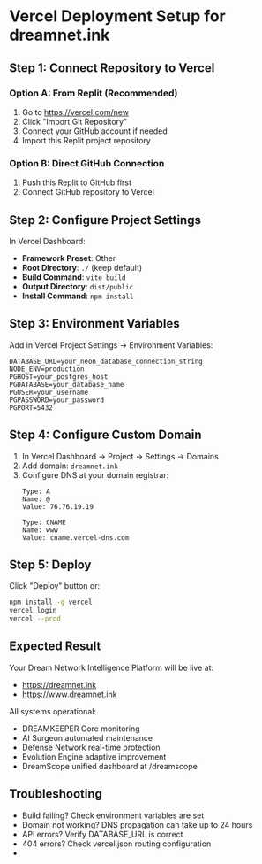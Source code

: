 # Vercel Deployment Setup for dreamnet.ink

## Step 1: Connect Repository to Vercel

### Option A: From Replit (Recommended)
1. Go to https://vercel.com/new
2. Click "Import Git Repository"
3. Connect your GitHub account if needed
4. Import this Replit project repository

### Option B: Direct GitHub Connection
1. Push this Replit to GitHub first
2. Connect GitHub repository to Vercel

## Step 2: Configure Project Settings

In Vercel Dashboard:
- **Framework Preset**: Other
- **Root Directory**: `./` (keep default)
- **Build Command**: `vite build`
- **Output Directory**: `dist/public`
- **Install Command**: `npm install`

## Step 3: Environment Variables

Add in Vercel Project Settings → Environment Variables:
```
DATABASE_URL=your_neon_database_connection_string
NODE_ENV=production
PGHOST=your_postgres_host
PGDATABASE=your_database_name
PGUSER=your_username
PGPASSWORD=your_password
PGPORT=5432
```

## Step 4: Configure Custom Domain

1. In Vercel Dashboard → Project → Settings → Domains
2. Add domain: `dreamnet.ink`
3. Configure DNS at your domain registrar:
   ```
   Type: A
   Name: @
   Value: 76.76.19.19
   
   Type: CNAME  
   Name: www
   Value: cname.vercel-dns.com
   ```

## Step 5: Deploy

Click "Deploy" button or:
```bash
npm install -g vercel
vercel login
vercel --prod
```

## Expected Result

Your Dream Network Intelligence Platform will be live at:
- https://dreamnet.ink
- https://www.dreamnet.ink

All systems operational:
- DREAMKEEPER Core monitoring
- AI Surgeon automated maintenance
- Defense Network real-time protection  
- Evolution Engine adaptive improvement
- DreamScope unified dashboard at /dreamscope

## Troubleshooting

- Build failing? Check environment variables are set
- Domain not working? DNS propagation can take up to 24 hours
- API errors? Verify DATABASE_URL is correct
- 404 errors? Check vercel.json routing configuration
- <!-- trigger redeploy -->
